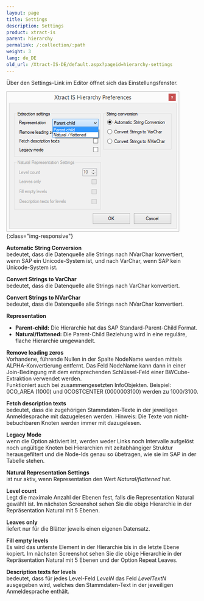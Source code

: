 ```yaml
---
layout: page
title: Settings
description: Settings
product: xtract-is
parent: hierarchy
permalink: /:collection/:path
weight: 3
lang: de_DE
old_url: /Xtract-IS-DE/default.aspx?pageid=hierarchy-settings
---
```


Über den Settings-Link im Editor öffnet sich das Einstellungsfenster.

![XIS_BWHierarchy_settings](/img/content/XIS_BWHierarchy_settings.png){:class="img-responsive"}

**Automatic String Conversion**<br>
bedeutet, dass die Datenquelle alle Strings nach NVarChar konvertiert, wenn SAP ein Unicode-System ist, und nach VarChar, wenn SAP kein Unicode-System ist.

**Convert Strings to VarChar**<br>
bedeutet, dass die Datenquelle alle Strings nach VarChar konvertiert.

**Convert Strings to NVarChar**<br>
bedeutet, dass die Datenquelle alle Strings nach NVarChar konvertiert.


**Representation**

- **Parent-child:** Die Hierarchie hat das SAP Standard-Parent-Child Format.
- **Natural/flattened:** Die Parent-Child Beziehung wird in eine reguläre, flache Hierarchie umgewandelt.

**Remove leading zeros**<br>
Vorhandene, führende Nullen in der Spalte NodeName werden mittels ALPHA-Konvertierung entfernt. Das Feld NodeName kann dann in einer Join-Bedingung mit dem entsprechenden Schlüssel-Feld einer BWCube-Extraktion verwendet werden.<br>
Funktioniert auch bei zusammengesetzten InfoObjekten. Beispiel: 0CO_AREA (1000) und 0COSTCENTER (0000003100) werden zu 1000/3100.
 
**Fetch description texts**<br>
bedeutet, dass die zugehörigen Stammdaten-Texte in der jeweiligen Anmeldesprache mit dazugelesen werden. Hinweis: Die Texte von nicht-bebuchbaren Knoten werden immer mit dazugelesen.

**Legacy Mode**<br>
wenn die Option aktiviert ist, werden weder Links noch Intervalle aufgelöst noch ungültige Knoten bei Hierarchien mit zeitabhängiger Struktur herausgefiltert und die Node-Ids genau so übetragen, wie sie im SAP in der Tabelle stehen.

**Natural Representation Settings**<br>
ist nur aktiv, wenn Representation den Wert *Natural/flattened* hat.

**Level count**<br>
Legt die maximale Anzahl der Ebenen fest, falls die Representation Natural gewählt ist. Im nächsten Screenshot sehen Sie die obige Hierarchie in der Repräsentation Natural mit 5 Ebenen.

**Leaves only**<br>
liefert nur für die Blätter jeweils einen eigenen Datensatz.

**Fill empty levels**<br>
Es wird das unterste Element in der Hierarchie bis in die letzte Ebene kopiert. Im nächsten Screenshot sehen Sie die obige Hierarchie in der Repräsentation Natural mit 5 Ebenen und der Option Repeat Leaves.

**Description texts for levels**<br>
bedeutet, dass für jedes Level-Feld *LevelN* das Feld *LevelTextN* ausgegeben wird, welches den Stammdaten-Text in der jeweiligen Anmeldesprache enthält. 
